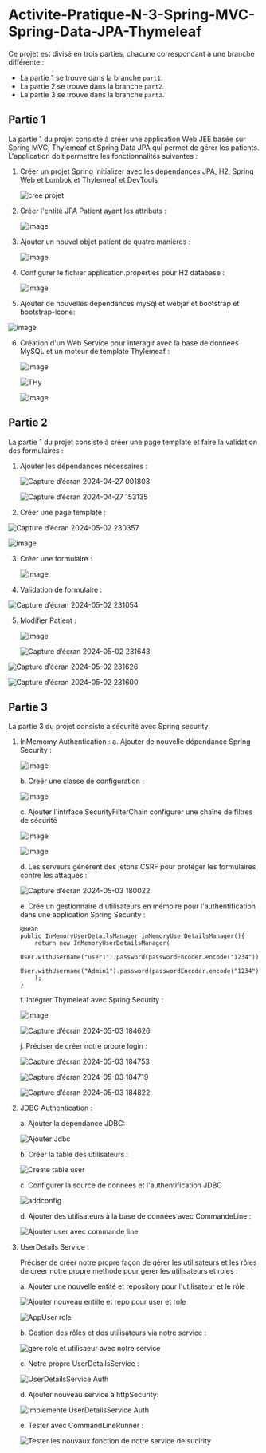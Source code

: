 # Activite-Pratique-N-3-Spring-MVC-Spring-Data-JPA-Thymeleaf

Ce projet est divisé en trois parties, chacune correspondant à une branche différente :
- La partie 1 se trouve dans la branche `part1`.
- La partie 2 se trouve dans la branche `part2`.
- La partie 3 se trouve dans la branche `part3`.

## Partie 1

La partie 1 du projet consiste à créer une application Web JEE basée sur Spring MVC, Thylemeaf et Spring Data JPA qui permet de gérer les patients. L'application doit permettre les fonctionnalités suivantes :

1. Créer un projet Spring Initializer avec les dépendances JPA, H2, Spring Web et Lombok et Thylemeaf et DevTools
   
   ![cree projet](https://github.com/S-AHANSAL/Activite-Pratique-N-3-Spring-MVC-Spring-Data-JPA-Thymeleaf/assets/81721069/3d943d32-36dc-4856-b54c-54f3585cc2d5)
   
2. Créer l'entité JPA Patient ayant les attributs :

   ![image](https://github.com/S-AHANSAL/Activite-Pratique-N-3-Spring-MVC-Spring-Data-JPA-Thymeleaf/assets/81721069/1f5597c6-9374-4df2-a512-2dae311fdc43)
   
3. Ajouter un nouvel objet patient de quatre manières :
   
   ![image](https://github.com/S-AHANSAL/Activite-Pratique-N-3-Spring-MVC-Spring-Data-JPA-Thymeleaf/assets/81721069/146026ab-8e0a-4005-b2b3-873bbd8c1c2a)
   
4. Configurer le fichier application.properties pour H2 database :

   ![image](https://github.com/S-AHANSAL/Activite-Pratique-N-3-Spring-MVC-Spring-Data-JPA-Thymeleaf/assets/81721069/23a102ee-e7a8-4d1d-aee8-bac342a44c12)
   
5. Ajouter de nouvelles dépendances mySql et webjar et bootstrap et bootstrap-icone:

![image](https://github.com/S-AHANSAL/Activite-Pratique-N-3-Spring-MVC-Spring-Data-JPA-Thymeleaf/assets/81721069/174a82e1-2af4-46ff-b507-985bcfb47ab1)

6. Création d'un Web Service pour interagir avec la base de données MySQL et un moteur de template Thylemeaf :
    
   ![image](https://github.com/S-AHANSAL/Activite-Pratique-N-3-Spring-MVC-Spring-Data-JPA-Thymeleaf/assets/81721069/16c7d477-026b-42c6-9498-327400173c70)
   
   ![THy](https://github.com/S-AHANSAL/Activite-Pratique-N-3-Spring-MVC-Spring-Data-JPA-Thymeleaf/assets/81721069/13078730-87f6-496a-9251-7099e73fd8c6)
   
   ![image](https://github.com/S-AHANSAL/Activite-Pratique-N-3-Spring-MVC-Spring-Data-JPA-Thymeleaf/assets/81721069/5ae5f21e-eb59-433a-bf31-5121653a8d1f)


## Partie 2

La partie 1 du projet consiste à créer une page template et faire la validation des formulaires :

1. Ajouter les dépendances nécessaires :

   ![Capture d’écran 2024-04-27 001803](https://github.com/S-AHANSAL/Activite-Pratique-N-3-Spring-MVC-Spring-Data-JPA-Thymeleaf/assets/81721069/b3229990-d03d-48ab-a71f-15c73c9145d7)
   
   ![Capture d’écran 2024-04-27 153135](https://github.com/S-AHANSAL/Activite-Pratique-N-3-Spring-MVC-Spring-Data-JPA-Thymeleaf/assets/81721069/ce8f42cb-c07b-442b-ba94-4b8713dfa049)

3. Créer une page template :
   
  ![Capture d’écran 2024-05-02 230357](https://github.com/S-AHANSAL/Activite-Pratique-N-3-Spring-MVC-Spring-Data-JPA-Thymeleaf/assets/81721069/eed37284-483a-4f23-9f82-aceee333d445)
  
  ![image](https://github.com/S-AHANSAL/Activite-Pratique-N-3-Spring-MVC-Spring-Data-JPA-Thymeleaf/assets/81721069/13353f44-31aa-472b-be4f-a43e499fb10d)

3. Créer une formulaire :

   ![image](https://github.com/S-AHANSAL/Activite-Pratique-N-3-Spring-MVC-Spring-Data-JPA-Thymeleaf/assets/81721069/28f039cc-73bb-40fa-9e6d-6076c422fabe)

4. Validation de formulaire :

![Capture d’écran 2024-05-02 231054](https://github.com/S-AHANSAL/Activite-Pratique-N-3-Spring-MVC-Spring-Data-JPA-Thymeleaf/assets/81721069/98a7921c-30c4-418a-9310-70cd08019a4e)

5. Modifier Patient :

   ![image](https://github.com/S-AHANSAL/Activite-Pratique-N-3-Spring-MVC-Spring-Data-JPA-Thymeleaf/assets/81721069/e0c5aa28-a37d-4c5e-9b0e-d934455fb283)
   
   ![Capture d’écran 2024-05-02 231643](https://github.com/S-AHANSAL/Activite-Pratique-N-3-Spring-MVC-Spring-Data-JPA-Thymeleaf/assets/81721069/957a7726-2f2f-47ef-913e-68655010cc71)
   
  ![Capture d’écran 2024-05-02 231626](https://github.com/S-AHANSAL/Activite-Pratique-N-3-Spring-MVC-Spring-Data-JPA-Thymeleaf/assets/81721069/f9b9f563-a156-4d71-9d8a-d4dfbe565e74)

  ![Capture d’écran 2024-05-02 231600](https://github.com/S-AHANSAL/Activite-Pratique-N-3-Spring-MVC-Spring-Data-JPA-Thymeleaf/assets/81721069/e3ddb128-90b7-4eaa-bec6-00cf372784f4)


  ## Partie 3

  La partie 3 du projet consiste à sécurité avec Spring security:

1. InMemomy Authentication :
   a. Ajouter de nouvelle dépendance Spring Security :

   ![image](https://github.com/S-AHANSAL/Activite-Pratique-N-3-Spring-MVC-Spring-Data-JPA-Thymeleaf/assets/81721069/f688a1f1-988f-4691-b4b8-89ed70b501a7)

   b. Creér une classe de configuration :

   ![image](https://github.com/S-AHANSAL/Activite-Pratique-N-3-Spring-MVC-Spring-Data-JPA-Thymeleaf/assets/81721069/069b161a-e431-4f5d-a747-a947c4bc55bf)

   c. Ajouter l'intrface SecurityFilterChain configurer une chaîne de filtres de sécurité

   ![image](https://github.com/S-AHANSAL/Activite-Pratique-N-3-Spring-MVC-Spring-Data-JPA-Thymeleaf/assets/81721069/12350092-cc8e-4a2e-bfda-d924146e07a8)

   ![image](https://github.com/S-AHANSAL/Activite-Pratique-N-3-Spring-MVC-Spring-Data-JPA-Thymeleaf/assets/81721069/f06e5d35-e6e9-4cd1-9806-dc4021e61d1c)

   d. Les serveurs génèrent des jetons CSRF pour protéger les formulaires contre les attaques :
  
   ![Capture d’écran 2024-05-03 180022](https://github.com/S-AHANSAL/Activite-Pratique-N-3-Spring-MVC-Spring-Data-JPA-Thymeleaf/assets/81721069/51c1bd86-fcf5-4406-ad31-264c848dc52b)

   e. Crée un gestionnaire d'utilisateurs en mémoire pour l'authentification dans une application Spring Security :
       
       @Bean
       public InMemoryUserDetailsManager inMemoryUserDetailsManager(){
           return new InMemoryUserDetailsManager(
                   User.withUsername("user1").password(passwordEncoder.encode("1234")).roles("USER").build(),
                   User.withUsername("Admin1").password(passwordEncoder.encode("1234")).roles("USER","ADMIN").build()
           );
       }

    f. Intégrer Thymeleaf avec Spring Security : 

    ![image](https://github.com/S-AHANSAL/Activite-Pratique-N-3-Spring-MVC-Spring-Data-JPA-Thymeleaf/assets/81721069/145de8c2-fc5e-453a-b668-77a51791772f)

    ![Capture d’écran 2024-05-03 184626](https://github.com/S-AHANSAL/Activite-Pratique-N-3-Spring-MVC-Spring-Data-JPA-Thymeleaf/assets/81721069/8bff7f97-20b0-4b8e-8d7d-d48161df90a0)

    j. Préciser de créer notre propre login :
    
    ![Capture d’écran 2024-05-03 184753](https://github.com/S-AHANSAL/Activite-Pratique-N-3-Spring-MVC-Spring-Data-JPA-Thymeleaf/assets/81721069/0c01741e-0059-4316-98ff-47e012141dc3)

    ![Capture d’écran 2024-05-03 184719](https://github.com/S-AHANSAL/Activite-Pratique-N-3-Spring-MVC-Spring-Data-JPA-Thymeleaf/assets/81721069/fe23e333-fcdd-4f50-b0d1-18370b5a89de)

    ![Capture d’écran 2024-05-03 184822](https://github.com/S-AHANSAL/Activite-Pratique-N-3-Spring-MVC-Spring-Data-JPA-Thymeleaf/assets/81721069/bf400968-efa1-4f67-b2e1-575ca1ad00cc)
    
2. JDBC Authentication :

   a. Ajouter la dépendance JDBC:

   ![Ajouter  Jdbc](https://github.com/S-AHANSAL/Activite-Pratique-N-3-Spring-MVC-Spring-Data-JPA-Thymeleaf/assets/81721069/0423ae8f-6897-4530-a5fe-f898abee46bb)

   b. Créer la table des utilisateurs :

   ![Create table user](https://github.com/S-AHANSAL/Activite-Pratique-N-3-Spring-MVC-Spring-Data-JPA-Thymeleaf/assets/81721069/28a5465a-7f92-4207-ad4f-6edcb21f6df8)

   c. Configurer la source de données et l'authentification JDBC 

   ![addconfig](https://github.com/S-AHANSAL/Activite-Pratique-N-3-Spring-MVC-Spring-Data-JPA-Thymeleaf/assets/81721069/a6dc5615-e411-46cd-9c01-d22f9bf0076e)

   d. Ajouter des utilisateurs à la base de données avec CommandeLine :

   ![Ajouter user avec commande line](https://github.com/S-AHANSAL/Activite-Pratique-N-3-Spring-MVC-Spring-Data-JPA-Thymeleaf/assets/81721069/5d554d50-99f3-4b0f-9413-4761e6571731)

3. UserDetails Service :

   Préciser de créer notre propre façon de gérer les utilisateurs et les rôles de creer notre propre methode pour gerer les utilisateurs et roles :

   a. Ajouter une nouvelle entité et repository pour l'utilisateur et le rôle :

   ![Ajouter nouveau entiite et repo pour user et role ](https://github.com/S-AHANSAL/Activite-Pratique-N-3-Spring-MVC-Spring-Data-JPA-Thymeleaf/assets/81721069/108b2e6c-9219-4513-b9d0-c9c70cb66ce4)
   
   ![AppUser role](https://github.com/S-AHANSAL/Activite-Pratique-N-3-Spring-MVC-Spring-Data-JPA-Thymeleaf/assets/81721069/69d3a90d-c4d4-4a90-b0ab-220bba8ab1ed)

   b. Gestion des rôles et des utilisateurs via notre service :

   ![gere role et  utilisaeur avec notre service](https://github.com/S-AHANSAL/Activite-Pratique-N-3-Spring-MVC-Spring-Data-JPA-Thymeleaf/assets/81721069/1b8dbeea-f16a-4f82-8be0-95d93c53241f)

   c. Notre propre UserDetailsService :
   
   ![UserDetailsService Auth](https://github.com/S-AHANSAL/Activite-Pratique-N-3-Spring-MVC-Spring-Data-JPA-Thymeleaf/assets/81721069/ad047a48-f2ca-4f92-8e44-e5a13ab525df)

   d.  Ajouter nouveau service à httpSecurity:

   ![Implemente  UserDetailsService Auth](https://github.com/S-AHANSAL/Activite-Pratique-N-3-Spring-MVC-Spring-Data-JPA-Thymeleaf/assets/81721069/428f0d21-d90f-40eb-98ba-bdca8f51f1e7)

   e. Tester  avec CommandLineRunner : 

   ![Tester les nouvaux fonction de notre service de sucirity](https://github.com/S-AHANSAL/Activite-Pratique-N-3-Spring-MVC-Spring-Data-JPA-Thymeleaf/assets/81721069/a18bfa60-f0ac-4072-baf4-d171a897e41a)








